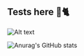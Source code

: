 ## Tests here 🤘🐈


![Alt text](https://go-vercel-waka-svg-sepia.vercel.app/api?type=waka)


![Anurag's GitHub stats](https://github-readme-stats.vercel.app/api?username=eduardbiellier&show_icons=true&theme=tokyonight)


<!--
![Top Langs](https://github-readme-stats.vercel.app/api/top-langs/?username=eduardbiellier&layout=compact)
**eduardbiellier/eduardbiellier** is a ✨ _special_ ✨ repository because its `README.md` (this file) appears on your GitHub profile.
Here are some ideas to get you started:
- 🔭 I’m currently working on ...
- 🌱 I’m currently learning ...
- 👯 I’m looking to collaborate on ...
- 🤔 I’m looking for help with ...
- 💬 Ask me about ...
- 📫 How to reach me: ...
- 😄 Pronouns: ...
- ⚡ Fun fact: ...
-->
